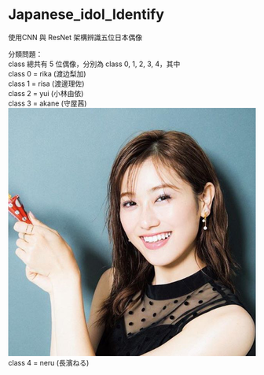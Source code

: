 # Japanese_idol_Identify
使用CNN 與 ResNet 架構辨識五位日本偶像    

分類問題：  
class 總共有 5 位偶像，分別為 class 0, 1, 2, 3, 4，其中  
class 0 = rika (渡边梨加)  
class 1 = risa (渡邊理佐)  
class 2 = yui (小林由依)  
class 3 = akane (守屋茜) 
![image](https://github.com/eason01258/Japanese_idol_Identify/blob/master/png/akane.png)
class 4 = neru (長濱ねる)  
